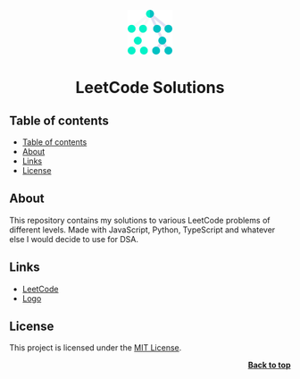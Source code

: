 <a name="readme-top"></a>

<div align="center">
  <a href="https://github.com/seesmof/">
    <img src="./archive/logo.png" alt="Logo" height="80">
  </a>

<h1 align="center">LeetCode Solutions</h1>
</div>

## Table of contents

- [Table of contents](#table-of-contents)
- [About](#about)
- [Links](#links)
- [License](#license)

## About

This repository contains my solutions to various LeetCode problems of different levels. Made with JavaScript, Python, TypeScript and whatever else I would decide to use for DSA.

## Links

- [LeetCode](https://leetcode.com/problemset/all/)
- [Logo](https://www.flaticon.com/)

## License

This project is licensed under the [MIT License](./LICENSE).

<p align="right"><a href="#readme-top"><strong>Back to top</strong></a></p>
